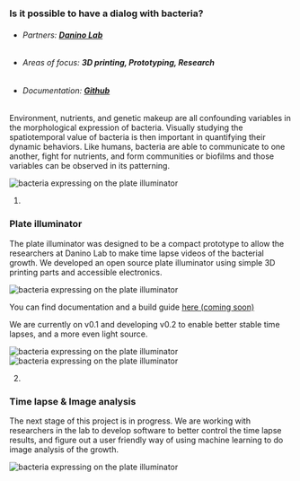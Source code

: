 ### __Is it possible to have a dialog with bacteria?__

* ###### Partners: **[Danino Lab](http://daninolab.nyc/)**
* ###### Areas of focus: **3D printing, Prototyping, Research**
* ###### Documentation: **[Github](http://github.com)**


Environment, nutrients, and genetic makeup are all confounding variables in the morphological expression of bacteria. Visually studying the spatiotemporal value of bacteria is then important in quantifying their dynamic behaviors. Like humans, bacteria are able to communicate to one another, fight for nutrients, and form communities or biofilms and those variables can be observed in its patterning.

![bacteria expressing on the plate illuminator](/images/c/01.png)

1.

### __Plate illuminator__

The plate illuminator was designed to be a compact prototype to allow the researchers at Danino Lab to make time lapse videos of the bacterial growth. We developed an open source plate illuminator using simple 3D printing parts and accessible electronics.

![bacteria expressing on the plate illuminator](/images/c/06.jpeg)

You can find documentation and a build guide [here (coming soon)](http://github.com)

We are currently on v0.1 and developing v0.2 to enable better stable time lapses, and a more even light source.

![bacteria expressing on the plate illuminator](/images/c/05.jpg)
![bacteria expressing on the plate illuminator](/images/c/02.jpeg)

2.

### __Time lapse & Image analysis__

The next stage of this project is in progress. We are working with researchers in the lab to develop software to better control the time lapse results, and figure out a user friendly way of using machine learning to do image analysis of the growth.

![bacteria expressing on the plate illuminator](/images/c/03.jpeg)

